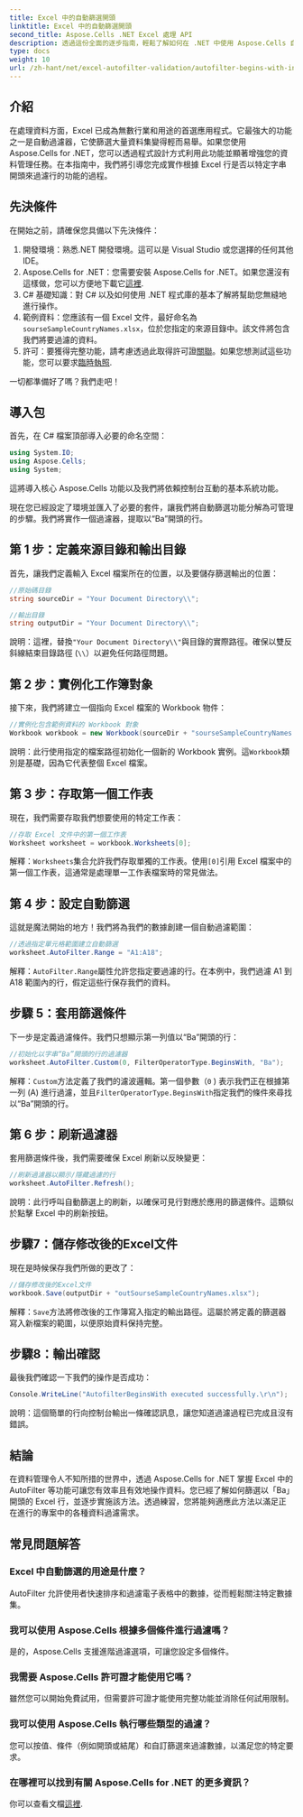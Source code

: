 ```yaml
---
title: Excel 中的自動篩選開頭
linktitle: Excel 中的自動篩選開頭
second_title: Aspose.Cells .NET Excel 處理 API
description: 透過這份全面的逐步指南，輕鬆了解如何在 .NET 中使用 Aspose.Cells 自動篩選 Excel 行。
type: docs
weight: 10
url: /zh-hant/net/excel-autofilter-validation/autofilter-begins-with-in-excel/
---
```

## 介紹

在處理資料方面，Excel 已成為無數行業和用途的首選應用程式。它最強大的功能之一是自動過濾器，它使篩選大量資料集變得輕而易舉。如果您使用 Aspose.Cells for .NET，您可以透過程式設計方式利用此功能並顯著增強您的資料管理任務。在本指南中，我們將引導您完成實作根據 Excel 行是否以特定字串開頭來過濾行的功能的過程。

## 先決條件

在開始之前，請確保您具備以下先決條件：

1. 開發環境：熟悉.NET 開發環境。這可以是 Visual Studio 或您選擇的任何其他 IDE。
2.  Aspose.Cells for .NET：您需要安裝 Aspose.Cells for .NET。如果您還沒有這樣做，您可以方便地下載它[這裡](https://releases.aspose.com/cells/net/).
3. C# 基礎知識：對 C# 以及如何使用 .NET 程式庫的基本了解將幫助您無縫地進行操作。
4. 範例資料：您應該有一個 Excel 文件，最好命名為`sourseSampleCountryNames.xlsx`，位於您指定的來源目錄中。該文件將包含我們將要過濾的資料。
5. 許可：要獲得完整功能，請考慮透過此取得許可證[關聯](https://purchase.aspose.com/buy)。如果您想測試這些功能，您可以要求[臨時執照](https://purchase.aspose.com/temporary-license/).

一切都準備好了嗎？我們走吧！

## 導入包

首先，在 C# 檔案頂部導入必要的命名空間：

```csharp
using System.IO;
using Aspose.Cells;
using System;
```

這將導入核心 Aspose.Cells 功能以及我們將依賴控制台互動的基本系統功能。

現在您已經設定了環境並匯入了必要的套件，讓我們將自動篩選功能分解為可管理的步驟。我們將實作一個過濾器，提取以“Ba”開頭的行。

## 第 1 步：定義來源目錄和輸出目錄

首先，讓我們定義輸入 Excel 檔案所在的位置，以及要儲存篩選輸出的位置：

```csharp
//原始碼目錄
string sourceDir = "Your Document Directory\\";

//輸出目錄
string outputDir = "Your Document Directory\\";
```

說明：這裡，替換`"Your Document Directory\\"`與目錄的實際路徑。確保以雙反斜線結束目錄路徑 (`\\`）以避免任何路徑問題。

## 第 2 步：實例化工作簿對象

接下來，我們將建立一個指向 Excel 檔案的 Workbook 物件：

```csharp
//實例化包含範例資料的 Workbook 對象
Workbook workbook = new Workbook(sourceDir + "sourseSampleCountryNames.xlsx");
```

說明：此行使用指定的檔案路徑初始化一個新的 Workbook 實例。這`Workbook`類別是基礎，因為它代表整個 Excel 檔案。

## 第 3 步：存取第一個工作表

現在，我們需要存取我們想要使用的特定工作表：

```csharp
//存取 Excel 文件中的第一個工作表
Worksheet worksheet = workbook.Worksheets[0];
```

解釋：`Worksheets`集合允許我們存取單獨的工作表。使用`[0]`引用 Excel 檔案中的第一個工作表，這通常是處理單一工作表檔案時的常見做法。

## 第 4 步：設定自動篩選

這就是魔法開始的地方！我們將為我們的數據創建一個自動過濾範圍：

```csharp
//透過指定單元格範圍建立自動篩選
worksheet.AutoFilter.Range = "A1:A18";
```

解釋：`AutoFilter.Range`屬性允許您指定要過濾的行。在本例中，我們過濾 A1 到 A18 範圍內的行，假定這些行保存我們的資料。

## 步驟 5：套用篩選條件

下一步是定義過濾條件。我們只想顯示第一列值以“Ba”開頭的行：

```csharp
//初始化以字串“Ba”開頭的行的過濾器
worksheet.AutoFilter.Custom(0, FilterOperatorType.BeginsWith, "Ba");
```

解釋：`Custom`方法定義了我們的濾波邏輯。第一個參數（`0` ) 表示我們正在根據第一列 (A) 進行過濾，並且`FilterOperatorType.BeginsWith`指定我們的條件來尋找以“Ba”開頭的行。

## 第 6 步：刷新過濾器

套用篩選條件後，我們需要確保 Excel 刷新以反映變更：

```csharp
//刷新過濾器以顯示/隱藏過濾的行
worksheet.AutoFilter.Refresh();
```

說明：此行呼叫自動篩選上的刷新，以確保可見行對應於應用的篩選條件。這類似於點擊 Excel 中的刷新按鈕。

## 步驟7：儲存修改後的Excel文件

現在是時候保存我們所做的更改了：

```csharp
//儲存修改後的Excel文件
workbook.Save(outputDir + "outSourseSampleCountryNames.xlsx");
```

解釋：`Save`方法將修改後的工作簿寫入指定的輸出路徑。這屬於將定義的篩選器寫入新檔案的範圍，以便原始資料保持完整。

## 步驟8：輸出確認

最後我們確認一下我們的操作是否成功：

```csharp
Console.WriteLine("AutofilterBeginsWith executed successfully.\r\n");
```

說明：這個簡單的行向控制台輸出一條確認訊息，讓您知道過濾過程已完成且沒有錯誤。

## 結論

在資料管理令人不知所措的世界中，透過 Aspose.Cells for .NET 掌握 Excel 中的 AutoFilter 等功能可讓您有效率且有效地操作資料。您已經了解如何篩選以「Ba」開頭的 Excel 行，並逐步實施該方法。透過練習，您將能夠適應此方法以滿足正在進行的專案中的各種資料過濾需求。

## 常見問題解答

### Excel 中自動篩選的用途是什麼？  
AutoFilter 允許使用者快速排序和過濾電子表格中的數據，從而輕鬆關注特定數據集。

### 我可以使用 Aspose.Cells 根據多個條件進行過濾嗎？  
是的，Aspose.Cells 支援進階過濾選項，可讓您設定多個條件。

### 我需要 Aspose.Cells 許可證才能使用它嗎？  
雖然您可以開始免費試用，但需要許可證才能使用完整功能並消除任何試用限制。

### 我可以使用 Aspose.Cells 執行哪些類型的過濾？  
您可以按值、條件（例如開頭或結尾）和自訂篩選來過濾數據，以滿足您的特定要求。

### 在哪裡可以找到有關 Aspose.Cells for .NET 的更多資訊？  
你可以查看文檔[這裡](https://reference.aspose.com/cells/net/).